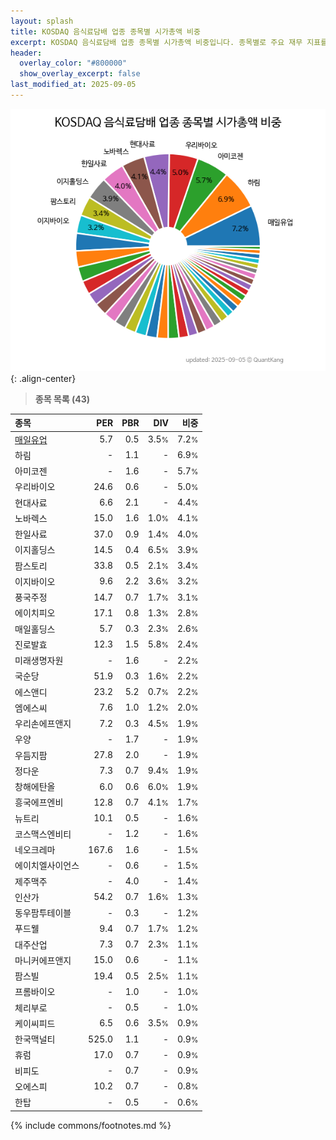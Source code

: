 ```yaml
---
layout: splash
title: KOSDAQ 음식료담배 업종 종목별 시가총액 비중
excerpt: KOSDAQ 음식료담배 업종 종목별 시가총액 비중입니다. 종목별로 주요 재무 지표를 함께 표시합니다.
header:
  overlay_color: "#800000"
  show_overlay_excerpt: false
last_modified_at: 2025-09-05
---
```



![KOSDAQ 음식료담배 업종 종목별 시가총액 비중](/stats/sector/images/kosdaq_업종_음식료담배_종목.png){: .align-center}


> **종목 목록 (43)**<a id="list"></a>

| **종목** | **PER** | **PBR** | **DIV** | **비중** |
| :------- | ------: | ------: | ------: | -------: |
| [매일유업](/267980/) | 5.7 | 0.5 | 3.5<small>%</small> | 7.2<small>%</small> |
| 하림 | - | 1.1 | - | 6.9<small>%</small> |
| 아미코젠 | - | 1.6 | - | 5.7<small>%</small> |
| 우리바이오 | 24.6 | 0.6 | - | 5.0<small>%</small> |
| 현대사료 | 6.6 | 2.1 | - | 4.4<small>%</small> |
| 노바렉스 | 15.0 | 1.6 | 1.0<small>%</small> | 4.1<small>%</small> |
| 한일사료 | 37.0 | 0.9 | 1.4<small>%</small> | 4.0<small>%</small> |
| 이지홀딩스 | 14.5 | 0.4 | 6.5<small>%</small> | 3.9<small>%</small> |
| 팜스토리 | 33.8 | 0.5 | 2.1<small>%</small> | 3.4<small>%</small> |
| 이지바이오 | 9.6 | 2.2 | 3.6<small>%</small> | 3.2<small>%</small> |
| 풍국주정 | 14.7 | 0.7 | 1.7<small>%</small> | 3.1<small>%</small> |
| 에이치피오 | 17.1 | 0.8 | 1.3<small>%</small> | 2.8<small>%</small> |
| 매일홀딩스 | 5.7 | 0.3 | 2.3<small>%</small> | 2.6<small>%</small> |
| 진로발효 | 12.3 | 1.5 | 5.8<small>%</small> | 2.4<small>%</small> |
| 미래생명자원 | - | 1.6 | - | 2.2<small>%</small> |
| 국순당 | 51.9 | 0.3 | 1.6<small>%</small> | 2.2<small>%</small> |
| 에스앤디 | 23.2 | 5.2 | 0.7<small>%</small> | 2.2<small>%</small> |
| 엠에스씨 | 7.6 | 1.0 | 1.2<small>%</small> | 2.0<small>%</small> |
| 우리손에프앤지 | 7.2 | 0.3 | 4.5<small>%</small> | 1.9<small>%</small> |
| 우양 | - | 1.7 | - | 1.9<small>%</small> |
| 우듬지팜 | 27.8 | 2.0 | - | 1.9<small>%</small> |
| 정다운 | 7.3 | 0.7 | 9.4<small>%</small> | 1.9<small>%</small> |
| 창해에탄올 | 6.0 | 0.6 | 6.0<small>%</small> | 1.9<small>%</small> |
| 흥국에프엔비 | 12.8 | 0.7 | 4.1<small>%</small> | 1.7<small>%</small> |
| 뉴트리 | 10.1 | 0.5 | - | 1.6<small>%</small> |
| 코스맥스엔비티 | - | 1.2 | - | 1.6<small>%</small> |
| 네오크레마 | 167.6 | 1.6 | - | 1.5<small>%</small> |
| 에이치엘사이언스 | - | 0.6 | - | 1.5<small>%</small> |
| 제주맥주 | - | 4.0 | - | 1.4<small>%</small> |
| 인산가 | 54.2 | 0.7 | 1.6<small>%</small> | 1.3<small>%</small> |
| 동우팜투테이블 | - | 0.3 | - | 1.2<small>%</small> |
| 푸드웰 | 9.4 | 0.7 | 1.7<small>%</small> | 1.2<small>%</small> |
| 대주산업 | 7.3 | 0.7 | 2.3<small>%</small> | 1.1<small>%</small> |
| 마니커에프앤지 | 15.0 | 0.6 | - | 1.1<small>%</small> |
| 팜스빌 | 19.4 | 0.5 | 2.5<small>%</small> | 1.1<small>%</small> |
| 프롬바이오 | - | 1.0 | - | 1.0<small>%</small> |
| 체리부로 | - | 0.5 | - | 1.0<small>%</small> |
| 케이씨피드 | 6.5 | 0.6 | 3.5<small>%</small> | 0.9<small>%</small> |
| 한국맥널티 | 525.0 | 1.1 | - | 0.9<small>%</small> |
| 휴럼 | 17.0 | 0.7 | - | 0.9<small>%</small> |
| 비피도 | - | 0.7 | - | 0.9<small>%</small> |
| 오에스피 | 10.2 | 0.7 | - | 0.8<small>%</small> |
| 한탑 | - | 0.5 | - | 0.6<small>%</small> |

{% include commons/footnotes.md %}